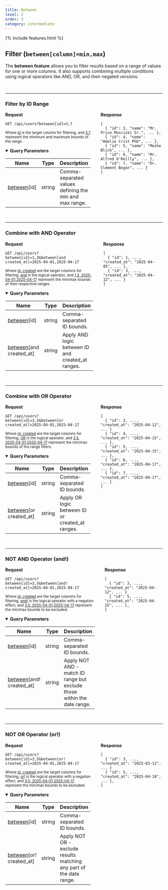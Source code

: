 ```yaml
---
title: Between
level: 2
order: 3
category: intermediate
---
```


{% include features.html %}

## Filter (`between[column]=min,max`)

The **between feature** allows you to filter results based on a range of values for one or more columns. It also supports combining multiple conditions using logical operators like AND, OR, and their negated versions.

<br>

---

### Filter by ID Range

<div style="display: flex; gap: 2rem; align-items: flex-start;" class="req-res">

<div style="flex: 1;" class="highlight">
<strong>Request</strong>

<pre class="highlight"><code>GET /api/users?between[id]=3,7</code></pre>

<sup>Where <ins>id</ins> is the target column for filtering, and <ins>3,7</ins> represent the minimum and maximum bounds of the range.</sup>

<details open class="sup">
<summary><strong>Query Parameters</strong></summary>

| Name                   | Type   | Description                                            |
|------------------------|--------|--------------------------------------------------------|
| <ins>between</ins>[id] | string | Comma-separated values defining the min and max range. |
</details>

</div>

<div style="flex: 1;">
<strong>Response</strong>

<pre><code>[
  { "id": 3, "name": "Mr. Price Mosciski Sr.", ... },
  { "id": 4, "name": "Amelie Crist PhD", ... },
  { "id": 5, "name": "Moshe Blick", ... },
  { "id": 6, "name": "Mr. Alfred O'Reilly", ... },
  { "id": 7, "name": "Dr. Clement Bogan", ... }
]
</code></pre>
</div>

</div>

<br>

---

### Combine with AND Operator

<div style="display: flex; gap: 2rem; align-items: flex-start;" class="req-res">

<div style="flex: 1;" class="highlight">
<strong>Request</strong>

<pre class="highlight"><code>GET /api/users?between[id]=1,3&amp;between[and created_at]=2025-04-01,2025-04-17</code></pre>

<sup>Where <ins>id, created</ins> are the target columns for filtering, <ins>and</ins> is the logical operator, and <ins>1,3, 2025-04-01,2025-04-17</ins> represent the min/max bounds of their respective ranges.</sup>

<details open class="sup">
<summary><strong>Query Parameters</strong></summary>

| Name                               | Type   | Description                                       |
|------------------------------------|--------|---------------------------------------------------|
| <ins>between</ins>[id]             | string | Comma-separated ID bounds.                        |
| <ins>between</ins>[and created_at] | string | Apply AND logic between ID and created_at ranges. |
</details>

</div>

<div style="flex: 1;">
<strong>Response</strong>

<pre><code>[
  { "id": 1, ..., "created_at": "2025-04-05", ... },
  { "id": 3, ..., "created_at": "2025-04-12", ... }
]
</code></pre>
</div>

</div>

<br>

---

### Combine with OR Operator

<div style="display: flex; gap: 2rem; align-items: flex-start;" class="req-res">

<div style="flex: 1;" class="highlight">
<strong>Request</strong>

<pre class="highlight"><code>GET /api/users?between[id]=3,5&amp;between[or created_at]=2025-04-01,2025-04-17</code></pre>

<sup>Where <ins>id, created</ins> are the target columns for filtering, <ins>OR</ins> is the logical operator, and <ins>3,5, 2025-04-01,2025-04-17</ins> represent the min/max bounds of the range filters.</sup>

<details open class="sup">
<summary><strong>Query Parameters</strong></summary>

| Name                              | Type   | Description                                     |
|-----------------------------------|--------|-------------------------------------------------|
| <ins>between</ins>[id]            | string | Comma-separated ID bounds.                      |
| <ins>between</ins>[or created_at] | string | Apply OR logic between ID or created_at ranges. |
</details>

</div>

<div style="flex: 1;">
<strong>Response</strong>

<pre><code>[
  { "id": 3, ..., "created_at": "2025-04-12", ... }
  { "id": 4, ..., "created_at": "2025-04-15", ... },
  { "id": 5, ..., "created_at": "2025-04-15", ... },
  { "id": 6, ..., "created_at": "2025-04-17", ... },
  { "id": 7, ..., "created_at": "2025-04-17", ... }
]
</code></pre>
</div>

</div>

<br>

---

### NOT AND Operator (and!)

<div style="display: flex; gap: 2rem; align-items: flex-start;" class="req-res">

<div style="flex: 1;" class="highlight">
<strong>Request</strong>

<pre class="highlight"><code>GET /api/users?between[id]=3,5&amp;between[and! created_at]=2025-04-01,2025-04-17</code></pre>

<sup>Where <ins>id, created</ins> are the target columns for filtering, <ins>and!</ins> is the logical operator with a negation effect, and <ins>3,5, 2025-04-01,2025-04-17</ins> represent the min/max bounds to be excluded.</sup>

<details open class="sup">
<summary><strong>Query Parameters</strong></summary>

| Name                                | Type   | Description                                                             |
|-------------------------------------|--------|-------------------------------------------------------------------------|
| <ins>between</ins>[id]              | string | Comma-separated ID bounds.                                              |
| <ins>between</ins>[and! created_at] | string | Apply NOT AND - match ID range but exclude those within the date range. |
</details>

</div>

<div style="flex: 1;">
<strong>Response</strong>

<pre><code>[
  { "id": 3, ..., "created_at": "2025-04-12", ... }
  { "id": 5, ..., "created_at": "2025-04-15", ... },
]
</code></pre>
</div>

</div>

<br>

---

### NOT OR Operator (or!)

<div style="display: flex; gap: 2rem; align-items: flex-start;" class="req-res">

<div style="flex: 1;" class="highlight">
<strong>Request</strong>

<pre class="highlight"><code>GET /api/users?between[id]=3,5&amp;between[or! created_at]=2025-04-01,2025-04-17</code></pre>

<sup>Where <ins>id, created</ins> are the target columns for filtering, <ins>or!</ins> is the logical operator with a negation effect, and <ins>3,5, 2025-04-01,2025-04-17</ins> represent the min/max bounds to be excluded.</sup>

<details open class="sup">
<summary><strong>Query Parameters</strong></summary>

| Name                               | Type   | Description                                                         |
|------------------------------------|--------|---------------------------------------------------------------------|
| <ins>between</ins>[id]             | string | Comma-separated ID bounds.                                          |
| <ins>between</ins>[or! created_at] | string | Apply NOT OR - exclude results matching any part of the date range. |
</details>

</div>

<div style="flex: 1;">
<strong>Response</strong>

<pre><code>[
  { "id": 3, ..., "created_at": "2025-03-12", ... }
  { "id": 5, ..., "created_at": "2025-04-18", ... },
]
</code></pre>
</div>

</div>

<br>
